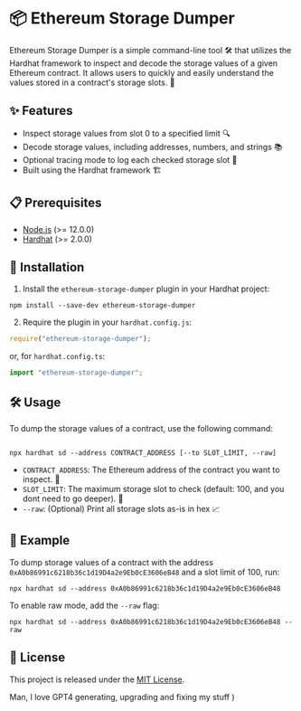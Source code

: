 # 📦 Ethereum Storage Dumper

Ethereum Storage Dumper is a simple command-line tool 🛠️ that utilizes the Hardhat framework to inspect and decode the storage values of a given Ethereum contract. It allows users to quickly and easily understand the values stored in a contract's storage slots. 💾

## ✨ Features

- Inspect storage values from slot 0 to a specified limit 🔍
- Decode storage values, including addresses, numbers, and strings 📚
- Optional tracing mode to log each checked storage slot 🔬
- Built using the Hardhat framework 🏗️

## 📋 Prerequisites

- [Node.js](https://nodejs.org/) (>= 12.0.0)
- [Hardhat](https://hardhat.org/) (>= 2.0.0)

## 🚀 Installation

1. Install the `ethereum-storage-dumper` plugin in your Hardhat project:
```
npm install --save-dev ethereum-storage-dumper
```
2. Require the plugin in your `hardhat.config.js`:

```javascript
require("ethereum-storage-dumper");
```

or, for `hardhat.config.ts`:

```typescript
import "ethereum-storage-dumper";
```

## 🛠️ Usage

To dump the storage values of a contract, use the following command:

```

npx hardhat sd --address CONTRACT_ADDRESS [--to SLOT_LIMIT, --raw]
```

- `CONTRACT_ADDRESS`: The Ethereum address of the contract you want to inspect. 📝
- `SLOT_LIMIT`: The maximum storage slot to check (default: 100, and you dont need to go deeper). 🔢
- `--raw`: (Optional) Print all storage slots as-is in hex 📈

## 📖 Example

To dump storage values of a contract with the address `0xA0b86991c6218b36c1d19D4a2e9Eb0cE3606eB48` and a slot limit of 100, run:

```
npx hardhat sd --address 0xA0b86991c6218b36c1d19D4a2e9Eb0cE3606eB48
```

To enable raw mode, add the `--raw` flag:

```
npx hardhat sd --address 0xA0b86991c6218b36c1d19D4a2e9Eb0cE3606eB48 --raw
```

## 📄 License

This project is released under the [MIT License](LICENSE).

Man, I love GPT4 generating, upgrading and fixing my stuff )